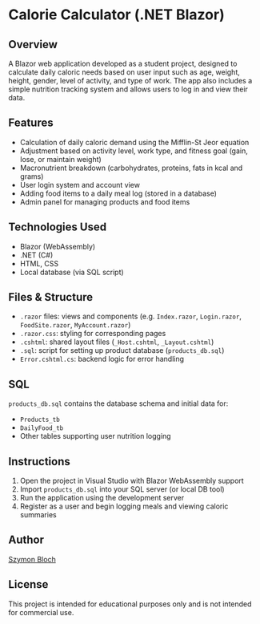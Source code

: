 # Calorie Calculator (.NET Blazor)

## Overview
A Blazor web application developed as a student project, designed to calculate daily caloric needs based on user input such as age, weight, height, gender, level of activity, and type of work. The app also includes a simple nutrition tracking system and allows users to log in and view their data.

## Features
- Calculation of daily caloric demand using the Mifflin-St Jeor equation
- Adjustment based on activity level, work type, and fitness goal (gain, lose, or maintain weight)
- Macronutrient breakdown (carbohydrates, proteins, fats in kcal and grams)
- User login system and account view
- Adding food items to a daily meal log (stored in a database)
- Admin panel for managing products and food items

## Technologies Used
- Blazor (WebAssembly)
- .NET (C#)
- HTML, CSS
- Local database (via SQL script)

## Files & Structure
- `.razor` files: views and components (e.g. `Index.razor`, `Login.razor`, `FoodSite.razor`, `MyAccount.razor`)
- `.razor.css`: styling for corresponding pages
- `.cshtml`: shared layout files (`_Host.cshtml`, `_Layout.cshtml`)
- `.sql`: script for setting up product database (`products_db.sql`)
- `Error.cshtml.cs`: backend logic for error handling

## SQL
`products_db.sql` contains the database schema and initial data for:
- `Products_tb`
- `DailyFood_tb`
- Other tables supporting user nutrition logging

## Instructions
1. Open the project in Visual Studio with Blazor WebAssembly support
2. Import `products_db.sql` into your SQL server (or local DB tool)
3. Run the application using the development server
4. Register as a user and begin logging meals and viewing caloric summaries

## Author
[Szymon Bloch](https://www.linkedin.com/in/szymon-bloch/)

## License
This project is intended for educational purposes only and is not intended for commercial use.
